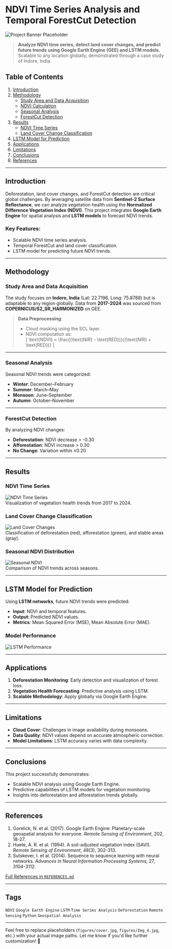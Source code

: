 # NDVI Time Series Analysis and Temporal ForestCut Detection

![Project Banner Placeholder](figures/cover.jpg)

> **Analyze NDVI time series, detect land cover changes, and predict future trends using Google Earth Engine (GEE) and LSTM models.**  
> Scalable to any location globally, demonstrated through a case study of Indore, India.

## Table of Contents
1. [Introduction](#introduction)
2. [Methodology](#methodology)
    - [Study Area and Data Acquisition](#study-area-and-data-acquisition)
    - [NDVI Calculation](#ndvi-calculation)
    - [Seasonal Analysis](#seasonal-analysis)
    - [ForestCut Detection](#forestcut-detection)
3. [Results](#results)
    - [NDVI Time Series](#ndvi-time-series)
    - [Land Cover Change Classification](#land-cover-change-classification)
4. [LSTM Model for Prediction](#lstm-model-for-prediction)
5. [Applications](#applications)
6. [Limitations](#limitations)
7. [Conclusions](#conclusions)
8. [References](#references)

---

## Introduction

Deforestation, land cover changes, and ForestCut detection are critical global challenges. By leveraging satellite data from **Sentinel-2 Surface Reflectance**, we can analyze vegetation health using the **Normalized Difference Vegetation Index (NDVI)**. This project integrates **Google Earth Engine** for spatial analysis and **LSTM models** to forecast NDVI trends. 

### Key Features:
- Scalable NDVI time series analysis.
- Temporal ForestCut and land cover classification.
- LSTM model for predicting future NDVI trends.

---

## Methodology

### Study Area and Data Acquisition
The study focuses on **Indore, India** (Lat: 22.7196, Long: 75.8788) but is adaptable to any region globally. Data from **2017-2024** was sourced from **COPERNICUS/S2_SR_HARMONIZED** on GEE.  

> **Data Preprocessing**:  
> - Cloud masking using the SCL layer.  
> - NDVI computation as:  
> \[
> \text{NDVI} = \frac{(\text{NIR} - \text{RED})}{(\text{NIR} + \text{RED})}
> \]

---

### Seasonal Analysis
Seasonal NDVI trends were categorized:  
- **Winter**: December–February  
- **Summer**: March–May  
- **Monsoon**: June–September  
- **Autumn**: October–November  

---

### ForestCut Detection
By analyzing NDVI changes:
- **Deforestation**: NDVI decrease > -0.30  
- **Afforestation**: NDVI increase > 0.30  
- **No Change**: Variation within ±0.20  

---

## Results

### NDVI Time Series
![NDVI Time Series](figures/Img_4.jpg)  
Visualization of vegetation health trends from 2017 to 2024.

### Land Cover Change Classification
![Land Cover Changes](figures/Img_2.jpg)  
Classification of deforestation (red), afforestation (green), and stable areas (gray).  

### Seasonal NDVI Distribution
![Seasonal NDVI](figures/Img_5.jpg)  
Comparison of NDVI trends across seasons.

---

## LSTM Model for Prediction

Using **LSTM networks**, future NDVI trends were predicted:
- **Input**: NDVI and temporal features.
- **Output**: Predicted NDVI values.  
- **Metrics**: Mean Squared Error (MSE), Mean Absolute Error (MAE).

### Model Performance
![LSTM Performance](figures/Img_3.jpg)

---

## Applications
1. **Deforestation Monitoring**: Early detection and visualization of forest loss.
2. **Vegetation Health Forecasting**: Predictive analysis using LSTM.
3. **Scalable Methodology**: Apply globally via Google Earth Engine.

---

## Limitations
- **Cloud Cover**: Challenges in image availability during monsoons.  
- **Data Quality**: NDVI values depend on accurate atmospheric correction.  
- **Model Limitations**: LSTM accuracy varies with data complexity.  

---

## Conclusions
This project successfully demonstrates:
- Scalable NDVI analysis using Google Earth Engine.
- Predictive capabilities of LSTM models for vegetation monitoring.  
- Insights into deforestation and afforestation trends globally.

---

## References
1. Gorelick, N. et al. (2017). Google Earth Engine: Planetary-scale geospatial analysis for everyone. *Remote Sensing of Environment*, 202, 18-27.  
2. Huete, A. R. et al. (1994). A soil-adjusted vegetation index (SAVI). *Remote Sensing of Environment*, 48(3), 302-313.  
3. Sutskever, I. et al. (2014). Sequence to sequence learning with neural networks. *Advances in Neural Information Processing Systems*, 27, 3104-3112.  

[Full References in `REFERENCES.md`](REFERENCES.md)

---

## Tags
`NDVI` `Google Earth Engine` `LSTM` `Time Series Analysis` `Deforestation` `Remote Sensing` `Python` `Geospatial Analysis`

---

Feel free to replace placeholders (`figures/cover.jpg`, `figures/Img_4.jpg`, etc.) with your actual image paths. Let me know if you'd like further customization! 🚀
